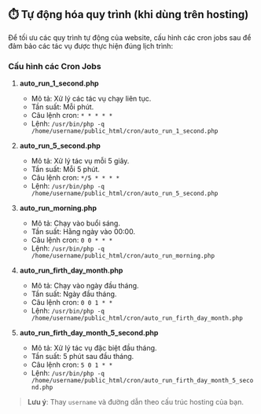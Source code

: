 ## ⏱️ Tự động hóa quy trình (khi dùng trên hosting)

Để tối ưu các quy trình tự động của website, cấu hình các cron jobs sau để đảm bảo các tác vụ được thực hiện đúng lịch trình:

### Cấu hình các Cron Jobs

1. **auto_run_1_second.php**  
   - Mô tả: Xử lý các tác vụ chạy liên tục.
   - Tần suất: Mỗi phút.  
   - Câu lệnh cron: `* * * * *`  
   - Lệnh: `/usr/bin/php -q /home/username/public_html/cron/auto_run_1_second.php`

2. **auto_run_5_second.php**  
   - Mô tả: Xử lý tác vụ mỗi 5 giây.
   - Tần suất: Mỗi 5 phút.  
   - Câu lệnh cron: `*/5 * * * *`  
   - Lệnh: `/usr/bin/php -q /home/username/public_html/cron/auto_run_5_second.php`

3. **auto_run_morning.php**  
   - Mô tả: Chạy vào buổi sáng.
   - Tần suất: Hằng ngày vào 00:00.  
   - Câu lệnh cron: `0 0 * * *`  
   - Lệnh: `/usr/bin/php -q /home/username/public_html/cron/auto_run_morning.php`

4. **auto_run_firth_day_month.php**  
   - Mô tả: Chạy vào ngày đầu tháng.
   - Tần suất: Ngày đầu tháng.  
   - Câu lệnh cron: `0 0 1 * *`  
   - Lệnh: `/usr/bin/php -q /home/username/public_html/cron/auto_run_firth_day_month.php`

5. **auto_run_firth_day_month_5_second.php**  
   - Mô tả: Xử lý tác vụ đặc biệt đầu tháng.
   - Tần suất: 5 phút sau đầu tháng.  
   - Câu lệnh cron: `5 0 1 * *`  
   - Lệnh: `/usr/bin/php -q /home/username/public_html/cron/auto_run_firth_day_month_5_second.php`

> **Lưu ý**: Thay `username` và đường dẫn theo cấu trúc hosting của bạn.
